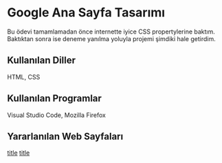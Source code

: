 # Google Ana Sayfa Tasarımı
Bu ödevi tamamlamadan önce internette iyice CSS propertylerine baktım. Baktıktan sonra ise deneme yanılma yoluyla projemi şimdiki hale getirdim.
## Kullanılan Diller
HTML, CSS
## Kullanılan Programlar
Visual Studio Code, Mozilla Firefox
## Yararlanılan Web Sayfaları
[title](https://www.w3schools.com/)
[title](https://www.youtube.com/)
